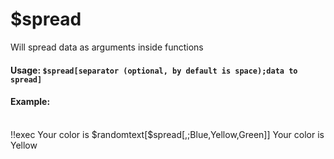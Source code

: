 # $spread
Will spread data as arguments inside functions

#### Usage: `$spread[separator (optional, by default is space);data to spread]`

#### Example: 
<br/>
<discord-messages>
    <discord-message>
        !!exec Your color is $randomtext[$spread[,;Blue,Yellow,Green]]
    </discord-message>
    <discord-message :bot="true" author="Custom Command" avatar="https://media.discordapp.net/avatars/725721249652670555/781224f90c3b841ba5b40678e032f74a.webp">
        Your color is Yellow
    </discord-message>
</discord-messages>

